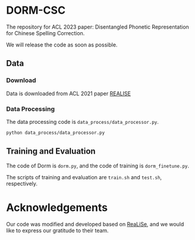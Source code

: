 # DORM-CSC
The repository for ACL 2023 paper: Disentangled Phonetic Representation for Chinese Spelling Correction.

We will release the code as soon as possible.


## Data

### Download
Data is downloaded from ACL 2021 paper [REALISE](https://github.com/DaDaMrX/ReaLiSe)

### Data Processing
The data processing code is `data_process/data_processor.py`.

```sh
python data_process/data_processor.py
```


## Training and Evaluation

The code of Dorm is ``dorm.py``, and the code of training is ``dorm_finetune.py``.

The scripts of training and evaluation are ``train.sh`` and ``test.sh``, respectively.


# Acknowledgements
Our code was modified and developed based on [ReaLiSe](https://github.com/DaDaMrX/ReaLiSe), and we would like to express our gratitude to their team.

